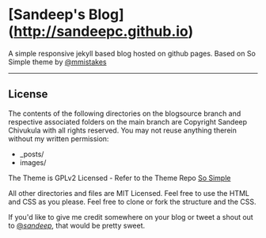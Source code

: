 # [Sandeep's Blog] (http://sandeepc.github.io)


A simple responsive jekyll based blog hosted on github pages. Based on So Simple theme by [@mmistakes](http://twitter.com/mmistakes) 

---

## License

The contents of the following directories on the blogsource branch and respective associated folders on the main branch are Copyright Sandeep Chivukula with all rights reserved. You may not reuse anything therein without my written permission:

* _posts/
* images/

The Theme is GPLv2 Licensed - Refer to the Theme Repo [So Simple](https://github.com/mmistakes/so-simple-theme)

All other directories and files are MIT Licensed. Feel free to use the HTML and CSS as you please. Feel free to clone or fork the structure and the CSS.

If you'd like to give me credit somewhere on your blog or tweet a shout out to [@_sandeep_](https://twitter.com/_sandeep), that would be pretty sweet.
